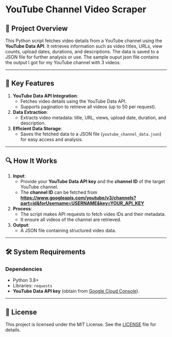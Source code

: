 # YouTube Channel Video Scraper  

## 📌 Project Overview  
This Python script fetches video details from a YouTube channel using the **YouTube Data API**. It retrieves information such as video titles, URLs, view counts, upload dates, durations, and descriptions. The data is saved to a JSON file for further analysis or use. The sample ouput json file contains the output I got for my YouTube channel with 3 videos. 

---

## 🚀 Key Features  
1. **YouTube Data API Integration**:  
   - Fetches video details using the YouTube Data API.  
   - Supports pagination to retrieve all videos (up to 50 per request).  
2. **Data Extraction**:  
   - Extracts video metadata: title, URL, views, upload date, duration, and description.  
3. **Efficient Data Storage**:  
   - Saves the fetched data to a JSON file (`youtube_channel_data.json`) for easy access and analysis.  

---

## 🔍 How It Works  
1. **Input**:  
   - Provide your **YouTube Data API key** and the **channel ID** of the target YouTube channel.
   - The **channel ID** can be fetched from **https://www.googleapis.com/youtube/v3/channels?part=id&forUsername=USERNAME&key=YOUR_API_KEY**
2. **Process**:  
   - The script makes API requests to fetch video IDs and their metadata.  
   - It ensure all videos of the channel are retrieved.  
3. **Output**:  
   - A JSON file containing structured video data.  

---

## 🛠 System Requirements  
### Dependencies  
- Python 3.8+  
- Libraries: `requests`  
- **YouTube Data API key** (obtain from [Google Cloud Console](https://console.cloud.google.com/)).

---

## 📄 License  
This project is licensed under the MIT License. See the [LICENSE](LICENSE) file for details.
